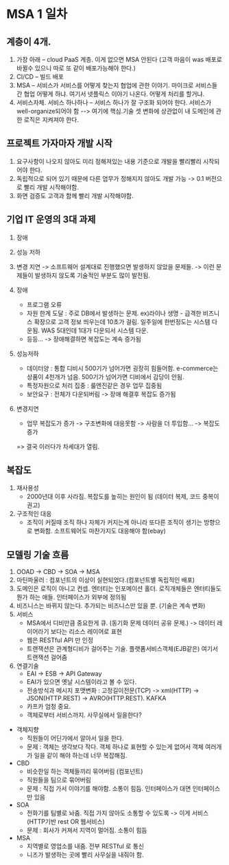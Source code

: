 # MSA 1 일차
## 계층이 4개.
1. 가장 아래 – cloud PaaS 계층. 이게 없으면 MSA 안된다
(고객 마음이 was 배포로 바뀔수 있으니 따로 또 같이 배포가능해야 한다.)
2. CI/CD – 빌드 배포
3. MSA – 서비스가 서비스를 어떻게 찾는지 협업에 관한 이야기. 마이크로 서비스들간 협업 어떻게 하냐. 여기서 넷플릭스 이야기 나온다. 어떻게 처리를 할거냐. 
4. 서비스자체. 서비스 하나하나 – 서비스 하나가 잘 구조화 되어야 한다. 서비스가 well-organize되어야 함
--> 여기에 핵심.기술 셋 변화에 상관없이 내 도메인에 관한 로직은 지켜져야 한다.

## 프로젝트 가자마자 개발 시작
1. 요구사항이 나오지 않아도 미리 정해져있는 내용 기준으로 개발을 빨리빨리 시작되어야 한다.
2. 독립적으로 되어 있기 때문에 다른 업무가 정해지지 않아도 개발 가능 -> 0.1 버전으로 빨리 개발 시작해야함.
3. 화면 검증도 고객과 함께 빨리 개발 시작해야함.

## 기업 IT 운영의 3대 과제
1. 장애
2. 성능 저하
3. 변경 지연
-> 소프트웨어 설계대로 진행했으면 발생하지 않았을 문제들.
-> 이런 문제들이 발생하지 않도록 기술적인 부분도 많이 발전됨.

1. 장애
    - 프로그램 오류
    - 자원 한계 도달 : 주로 DB에서 발생하는 문제. ex)라이나 생명 - 급격한 비즈니스 확장으로 고객 정보 띄우는데 10초가 걸림. 일주일에 한번정도는 시스템 다운됨. WAS 5대인데 1대가 다운되서 시스템 다운.
    - 등등...
  -> 장애해결하면 복잡도는 계속 증가됨

2. 성능저하
    - 데이터양 : 통합 디비시 500기가 넘어가면 굉장히 힘들어함. e-commerce는 상품이 4천개가 넘음. 500기가 넘어가면 디비에서 감당이 안됨.
    - 특정자원으로 처리 집중 : 룰엔진같은 경우 업무 집중됨
    - 보안요구 : 전체가 다운되버림
  -> 장애 해결후 복잡도 증가됨

3. 변경지연
    - 업무 복잡도가 증가 -> 구조변화에 대응못함 -> 사람을 더 투입함... 
    -> 복잡도 증가
  
    => 결국 이러다가 차세대가 열림.
    
## 복잡도
1. 재사용성
    - 2000년대 이후 사라짐. 복잡도를 높히는 원인이 됨 (데이터 복제, 코드 중복이 권고)
2. 구조적인 대응
    - 조직이 커질때 조직 하나 자체가 커지는게 아니라 또다른 조직이 생기는 방향으로 변화함. 소프트웨어도 마찬가지도 대응해야 함(ebay)

## 모델링 기술 흐름
1. OOAD -> CBD -> SOA -> MSA
2. 마틴파울러 : 컴포넌트의 이상이 실현되었다.(컴포넌트별 독립적인 배포)
3. 도메인은 로직이 아니고 컨셉. 엔터티는 인포메이션 홀더. 로직개체들은 엔터티들도 뭔가 하는 애들. 인터페이스가 외부에 정의됨
4. 비즈니스는 바뀌지 않는다. 추가되는 비즈니스만 있을 뿐. (기술은 계속 변화)
5. 서비스
    - MSA에서 디비만큼 중요한게 큐. (동기화 문제 데이터 공유 문제.) -> 데이터 레이어라기 보다는 리소스 레이어로 표현
    - 웹은 RESTful API 만 인정
    - 트랜잭션은 관계형디비가 걸어주는 기술. 플랫폼서비스객체(EJB같은) 여기서 트랜잭션 걸어줌
6. 연결기술
    - EAI -> ESB -> API Gateway
    - EAI가 있으면 옛날 시스템이라고 볼 수 있다.
    - 전송방식과 메시지 포맷변화 : 고정길이전문(TCP) -> xml(HTTP) -> JSON(HTTP.REST) -> AVRO(HTTP.REST). KAFKA
    - 카프카 엄청 중요.
    - 객체로부터 서비스까지.
    사무실에서 일을한다?
  - 객체지향
    - 직원들이 어딘가에서 알아서 일을 한다.
    - 문제 : 객체는 생각보다 작다. 객체 하나로 표현할 수 있는게 없어서 객체 여러개가 일을 같이 해야 하는데 너무 복잡해짐.
  - CBD
    - 비슷한일 하는 객체들끼리 묶어버림 (컴포넌트)
    - 직원들을 팀으로 묶어버림
    - 문제 : 직접 가서 이야기를 해야함. 소통이 힘듬. 인터페이스가 대면 인터페이스만 있음
  - SOA
    - 전화기를 팀별로 놔줌. 직접 가지 않아도 소통할 수 있도록 -> 이게 서비스(HTTP기반 rest OR 웹서비스)
    - 문제 : 회사가 커져서 지역이 멀어짐. 소통이 힘듬
  - MSA
    - 지역별로 영업소를 내줌. 전부 RESTful 로 통신
    - 니즈가 발생하는 곳에 빨리 사무실을 내줘야 함.
    
    
